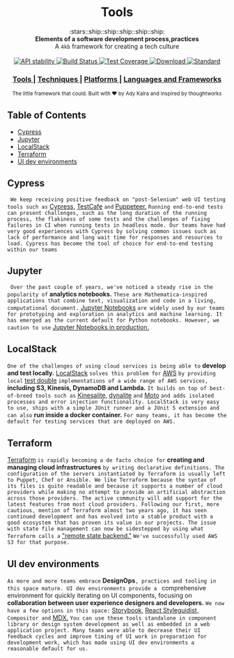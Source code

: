<h1 align="center">Tools</h1>

<div align="center">
  :stars::ship::ship::ship::ship::ship:
</div>
<div align="center">
  <strong>Elements of a software development process,practices</strong>
</div>
<div align="center">
  A <code>4kb</code> framework for creating a tech culture
</div>

<br />

<div align="center">
  <!-- Stability -->
  <a href="https://nodejs.org/api/documentation.html#documentation_stability_index">
    <img src="https://img.shields.io/badge/stability-experimental-orange.svg?style=flat-square"
      alt="API stability" />
  </a>  
  <!-- Build Status -->
  <a href="https://travis-ci.org/choojs/choo">
    <img src="https://img.shields.io/travis/choojs/choo/master.svg?style=flat-square"
      alt="Build Status" />
  </a>
  <!-- Test Coverage -->
  <a href="https://codecov.io/github/choojs/choo">
    <img src="https://img.shields.io/codecov/c/github/choojs/choo/master.svg?style=flat-square"
      alt="Test Coverage" />
  </a>
  <!-- Downloads -->
  <a href="https://npmjs.org/package/choo">
    <img src="https://img.shields.io/npm/dt/choo.svg?style=flat-square"
      alt="Download" />
  </a>
  <!-- Standard -->
  <a href="https://standardjs.com">
    <img src="https://img.shields.io/badge/code%20style-standard-brightgreen.svg?style=flat-square"
      alt="Standard" />
  </a>
</div>

<div align="center">
  <h3>
    <a href="https://github.com/AdyKalra/technologyradar/blob/master/Tools.md">
      Tools
    </a>
    <span> | </span>
    <a href="https://github.com/AdyKalra/technologyradar/edit/master/Techniques.md">
      Techniques
    </a>
    <span> | </span>
    <a href="https://github.com/AdyKalra/technologyradar/blob/master/Platforms.md">
      Platforms
    </a>
    <span> | </span>
    <a href="https://github.com/AdyKalra/technologyradar/blob/master/Programming%20Languages%20and%20Frameworks.md">
      Languages and Frameworks
    </a>
    </h3>
</div>

<div align="center">
  <sub>The little framework that could. Built with ❤︎ by
  Ady Kalra</a> and
    inspired by thoughtworks
  </a>
</div>

## Table of Contents
- [Cypress](#Cypress)
- [Jupyter](#Jupyter)
- [LocalStack](#LocalStack)
- [Terraform](#Terraform)
- [UI dev environments](#UI-dev-environments)

## Cypress
``` We keep receiving positive feedback on "post-Selenium" web UI testing tools such as``` [Cypress,](http://www.cypress.io/) [TestCafe](https://www.thoughtworks.com/radar/tools/testcafe) ```and``` [Puppeteer.](https://www.thoughtworks.com/radar/languages-and-frameworks/puppeteer) ```Running end-to-end tests can present challenges, such as the long duration of the running process, the flakiness of some tests and the challenges of fixing failures in CI when running tests in headless mode. Our teams have had very good experiences with Cypress by solving common issues such as lack of performance and long wait time for responses and resources to load. Cypress has become the tool of choice for end-to-end testing within our teams```

## Jupyter
``` Over the past couple of years, we've noticed a steady rise in the popularity of``` **analytics notebooks.** ```These are Mathematica-inspired applications that combine text, visualization and code in a living, computational document.``` [Jupyter Notebooks](https://jupyter.org/) ```are widely used by our teams for prototyping and exploration in analytics and machine learning. It has emerged as the current default for Python notebooks. However, we caution to use``` [Jupyter Notebooks in production.](https://www.thoughtworks.com/radar/techniques/productionizing-jupyter-notebooks)

## LocalStack
```One of the challenges of using cloud services is being able to``` **develop and test locally.** [LocalStack](https://github.com/localstack/localstack) ```solves this problem for``` [AWS](https://www.thoughtworks.com/radar/platforms/aws) ```by providing local``` [test double](https://martinfowler.com/bliki/TestDouble.html) ```implementations of a wide range of AWS services,``` **including S3, Kinesis, DynamoDB and Lambda.** ```It builds on top of best-of-breed tools such as``` [Kinesalite,](https://github.com/mhart/kinesalite) [dynalite](https://github.com/mhart/dynalite) ```and``` [Moto](https://github.com/spulec/moto) ```and adds isolated processes and error injection functionality. LocalStack is very easy to use, ships with a simple JUnit runner and a JUnit 5 extension and can also``` **run inside a docker container.** ```For many teams, it has become the default for testing services that are deployed on AWS.```

## Terraform
[Terraform](https://www.terraform.io/) ```is rapidly becoming a de facto choice for``` **creating and managing cloud infrastructures** ```by writing declarative definitions. The configuration of the servers instantiated by Terraform is usually left to Puppet, Chef or Ansible. We like Terraform because the syntax of its files is quite readable and because it supports a number of cloud providers while making no attempt to provide an artificial abstraction across those providers. The active community will add support for the latest features from most cloud providers. Following our first, more cautious, mention of Terraform almost two years ago, it has seen continued development and has evolved into a stable product with a good ecosystem that has proven its value in our projects. The issue with state file management can now be sidestepped by using what Terraform calls a``` ["remote state backend."](https://www.terraform.io/docs/backends/types/remote.html) ```We've successfully used AWS S3 for that purpose.```

## UI dev environments
```As more and more teams embrace``` **DesignOps**```, practices and tooling in this space mature. UI dev environments provide a ``` comprehensive environment for quickly iterating on UI components, focusing on **collaboration between user experience designers and developers.** ```We now have a few options in this space:``` [Storybook,](https://storybook.js.org/) [React Styleguidist,](https://react-styleguidist.js.org/) ```Compositor and``` [MDX.](https://mdxjs.com/) ```You can use these tools standalone in component library or design system development as well as embedded in a web application project. Many teams were able to decrease their UI feedback cycles and improve timing of UI work in preparation for development work, which has made using UI dev environments a reasonable default for us.```
